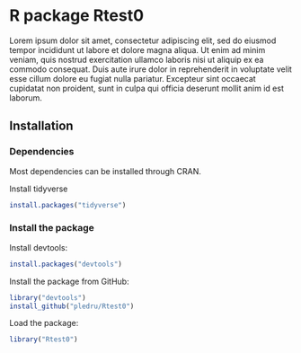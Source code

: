 # R package Rtest0

Lorem ipsum dolor sit amet, consectetur adipiscing elit, sed do eiusmod tempor incididunt ut labore et dolore magna aliqua. Ut enim ad minim veniam, quis nostrud exercitation ullamco laboris nisi ut aliquip ex ea commodo consequat. Duis aute irure dolor in reprehenderit in voluptate velit esse cillum dolore eu fugiat nulla pariatur. Excepteur sint occaecat cupidatat non proident, sunt in culpa qui officia deserunt mollit anim id est laborum.

## Installation

### Dependencies

Most dependencies can be installed through CRAN.

Install tidyverse
```r
install.packages("tidyverse")
```

### Install the package
Install devtools:
```r
install.packages("devtools")
```
Install the package from GitHub:
```r
library("devtools")
install_github("pledru/Rtest0")
```
Load the package:
```r
library("Rtest0")
